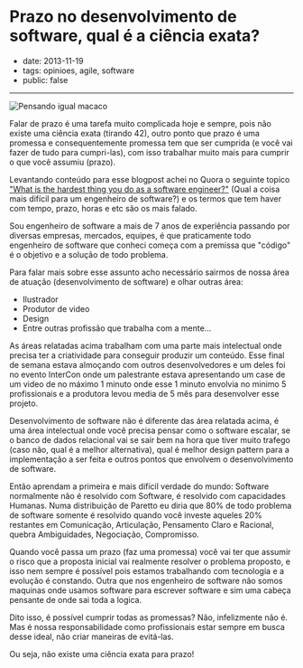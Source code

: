 # Prazo no desenvolvimento de software, qual é a ciência exata?

- date: 2013-11-19
- tags: opinioes, agile, software
- public: false

-------

![Pensando igual macaco](/media/macaco-pensando-tragarte.jpg)

Falar de prazo é uma tarefa muito complicada hoje e sempre, pois não existe uma
ciência exata (tirando 42), outro ponto que prazo é uma promessa e consequentemente
promessa tem que ser cumprida (e você vai fazer de tudo para cumpri-las), com
isso trabalhar muito mais para cumprir o que você assumiu (prazo).

Levantando conteúdo para esse blogpost achei no Quora o seguinte topico ["What
is the hardest thing you do as a software
engineer?"](https://www.quora.com/Software-Engineering/What-is-the-hardest-thing-you-do-as-a-software-engineer)
(Qual a coisa mais difícil para um engenheiro de software?) e os termos que
tem haver com tempo, prazo, horas e etc são os mais falado. 

Sou engenheiro de software a mais de 7 anos de experiência passando por
diversas empresas, mercados, equipes, é que praticamente todo engenheiro de
software que conheci começa com a premissa que "código" é o objetivo e a
solução de todo problema.

Para falar mais sobre esse assunto acho necessário sairmos de nossa área de
atuação (desenvolvimento de software) e olhar outras área:

- Ilustrador
- Produtor de video
- Design
- Entre outras profissão que trabalha com a mente…

As áreas relatadas acima trabalham com uma parte mais intelectual onde precisa
ter a criatividade para conseguir produzir um conteúdo. Esse final de semana
estava almoçando com outros desenvolvedores e um deles foi no evento InterCon
onde um palestrante estava apresentando um case de um video de no máximo 1
minuto onde esse 1 minuto envolvia no minimo 5 profissionais e a produtora
levou media de 5 mês para desenvolver esse projeto.

Desenvolvimento de software não é diferente das área relatada acima, é uma
área intelectual onde você precisa pensar como o software escalar, se o banco
de dados relacional vai se sair bem na hora que tiver muito trafego (caso não,
qual é a melhor alternativa), qual é melhor design pattern para a
implementação a ser feita e outros pontos que envolvem o desenvolvimento de
software.

Então aprendam a primeira e mais difícil verdade do mundo: Software
normalmente não é resolvido com Software, é resolvido com capacidades
Humanas. Numa distribuição de Paretto eu diria que 80% de todo problema de
software somente é resolvido quando você investe aqueles 20% restantes em
Comunicação, Articulação, Pensamento Claro e Racional, quebra Ambiguidades,
Negociação, Compromisso.

Quando você passa um prazo (faz uma promessa) você vai ter que assumir o
risco que a proposta inicial vai realmente resolver o problema proposto, e
isso nem sempre é possível pois estamos trabalhando com tecnologia e a
evolução é constando. Outra que nos engenheiro de software não somos
maquinas onde usamos software para escrever software e sim uma cabeça
pensante de onde sai toda a logica.

Dito isso, é possível cumprir todas as promessas? Não, infelizmente não é.
Mas é nossa responsabilidade como profissionais estar sempre em busca desse
ideal, não criar maneiras de evitá-las.

Ou seja, não existe uma ciência exata para prazo!
